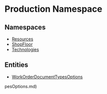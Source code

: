 ﻿---
uid: Production
---
# Production Namespace
## Namespaces
- [Resources](Production.Resources.md)  
- [ShopFloor](Production.ShopFloor.md)  
- [Technologies](Production.Technologies.md)  

## Entities
- [WorkOrderDocumentTypesOptions](Production.WorkOrderDocumentTypesOptions.md)  

pesOptions.md)  

